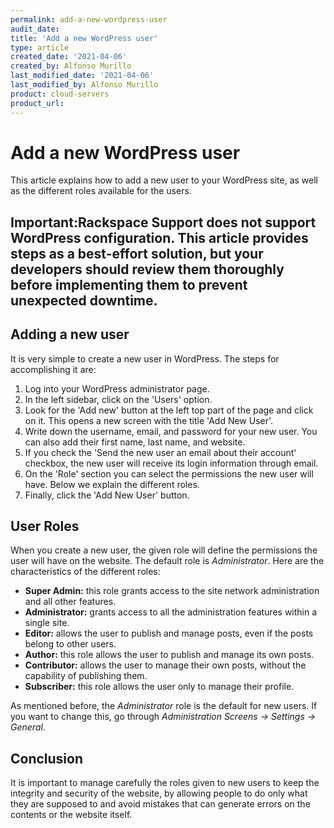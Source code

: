 ```yaml
---
permalink: add-a-new-wordpress-user
audit_date:
title: 'Add a new WordPress user'
type: article
created_date: '2021-04-06'
created_by: Alfonso Murillo
last_modified_date: '2021-04-06'
last_modified_by: Alfonso Murillo
product: cloud-servers
product_url: 
---
```


# Add a new WordPress user

This article explains how to add a new user to your WordPress site, as well as the different roles available for the users.

## Important:Rackspace Support does not support WordPress configuration. This article provides steps as a best-effort solution, but your developers should review them thoroughly before implementing them to prevent unexpected downtime.

## Adding a new user
It is very simple to create a new user in WordPress. The steps for accomplishing it are:

1. Log into your WordPress administrator page.
2. In the left sidebar, click on the 'Users' option.
3. Look for the 'Add new' button at the left top part of the page and click on it. This opens a new screen with the title 'Add New User'.
4. Write down the username, email, and password for your new user. You can also add their first name, last name, and website.
5. If you check the 'Send the new user an email about their account' checkbox, the new user will receive its login information through email.
6. On the 'Role' section you can select the permissions the new user will have. Below we explain the different roles.
7. Finally, click the 'Add New User' button.

## User Roles
When you create a new user, the given role will define the permissions the user will have on the website. The default role is *Administrator*. Here are the characteristics of the different roles:

- **Super Admin:** this role grants access to the site network administration and all other features.
- **Administrator:** grants access to all the administration features within a single site.
- **Editor:** allows the user to publish and manage posts, even if the posts belong to other users.
- **Author:** this role allows the user to publish and manage its own posts.
- **Contributor:** allows the user to manage their own posts, without the capability of publishing them.
- **Subscriber:** this role allows the user only to manage their profile.

As mentioned before, the *Administrator* role is the default for new users. If you want to change this, go through *Administration Screens -> Settings -> General*.

## Conclusion
It is important to manage carefully the roles given to new users to keep the integrity and security of the website, by allowing people to do only what they are supposed to and avoid mistakes that can generate errors on the contents or the website itself.
